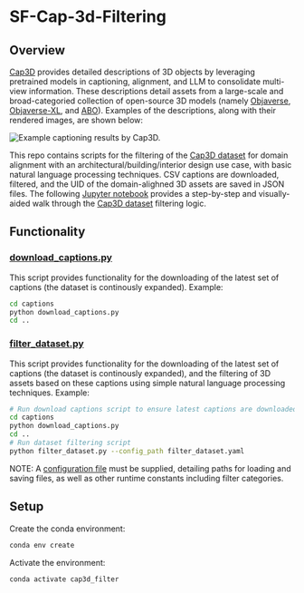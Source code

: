 # SF-Cap-3d-Filtering

## Overview
[Cap3D](https://cap3d-um.github.io/) provides detailed descriptions of 3D objects by leveraging pretrained models in captioning, alignment, and LLM to consolidate multi-view information.
These descriptions detail assets from a large-scale and broad-categoried collection of open-source 3D models (namely [Objaverse](https://arxiv.org/abs/2212.08051), [Objaverse-XL](https://arxiv.org/abs/2307.05663), and [ABO](https://arxiv.org/abs/2110.06199)).
Examples of the descriptions, along with their rendered images, are shown below:

![Example captioning results by Cap3D.](https://tiangeluo.github.io/projectpages/imgs/Cap3D/teaser.png)

This repo contains scripts for the filtering of the [Cap3D dataset](https://cap3d-um.github.io/) for domain alignment with an architectural/building/interior design use case, with basic natural language processing techniques.
CSV captions are downloaded, filtered, and the UID of the domain-alighned 3D assets are saved in JSON files. The following [Jupyter notebook](filter_dataset.ipynb) provides a step-by-step and visually-aided walk through the [Cap3D dataset](https://huggingface.co/datasets/tiange/Cap3D) filtering logic.

## Functionality
### [download_captions.py](download_captions.py)
This script provides functionality for the downloading of the latest set of captions (the dataset is continously expanded).
Example:
```bash
cd captions
python download_captions.py
cd ..
```
### [filter_dataset.py](filter_dataset.py)
This script provides functionality for the downloading of the latest set of captions (the dataset is continously expanded), and the filtering of 3D assets based on these captions using simple natural language processing techniques.
Example:
```bash
# Run download captions script to ensure latest captions are downloaded
cd captions
python download_captions.py
cd ..
# Run dataset filtering script
python filter_dataset.py --config_path filter_dataset.yaml
```

NOTE: A [configuration file](environment.yml) must be supplied, detailing paths for loading and saving files, as well as other runtime constants including filter categories.

## Setup
Create the conda environment:
```bash
conda env create
```

Activate the environment:
```bash
conda activate cap3d_filter
```
